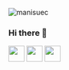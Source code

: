 ![manisuec](https://user-images.githubusercontent.com/6031883/126326985-ef1257e3-969d-40e5-b1d0-c1a076580b71.gif)


### Hi there 👋

[<img src="https://user-images.githubusercontent.com/6031883/126328786-4b6cda83-5401-4b7b-ab96-0f82ef45170c.png" width="32" height="32">](https://manisuec.blog) 
[<img src="https://user-images.githubusercontent.com/6031883/126328482-597aad4d-5c36-4c0a-8a78-125541bed359.png" width="32" height="32">](https://www.linkedin.com/in/manish-prasad-64448614/) [<img src="https://user-images.githubusercontent.com/6031883/126327351-1c911503-61ef-4a3a-952b-47f2c2bec3fb.png" width="32" height="32">](https://twitter.com/_manish25) 



<!--
**manisuec/manisuec** is a ✨ _special_ ✨ repository because its `README.md` (this file) appears on your GitHub profile.

Here are some ideas to get you started:

- 🔭 I’m currently working on ...
- 🌱 I’m currently learning ...
- 👯 I’m looking to collaborate on ...
- 🤔 I’m looking for help with ...
- 💬 Ask me about ...
- 📫 How to reach me: ...
- 😄 Pronouns: ...
- ⚡ Fun fact: ...
-->
